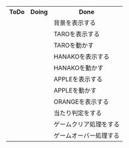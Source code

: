 <table>
<tr>
    <th>ToDo</th>
    <th>Doing</th>
    <th>Done</th>
    </tr>
    <tr>
      <td>　</td>
      <td>　</td>
      <td>背景を表示する</td>
    </tr>
    <tr>
      <td>　</td>
      <td>　</td>
      <td>TAROを表示する</td>
    </tr>
    <tr>
      <td> </td>
      <td>　</td>
      <td>TAROを動かす</td>
    </tr>
        <tr>
      <td> </td>
      <td>　</td>
      <td>HANAKOを表示する</td>
    </tr>
        <tr>
      <td> </td>
      <td>　</td>
      <td>HANAKOを動かす</td>
    </tr>
        <tr>
      <td> </td>
      <td>　</td>
      <td>APPLEを表示する</td>
    </tr>
        <tr>
      <td> </td>
      <td>　</td>
      <td>APPLEを動かす</td>
    </tr>
        <tr>
      <td> </td>
      <td>　</td>
      <td>ORANGEを表示する</td>
    </tr>
        <tr>
      <td> </td>
      <td>　</td>
      <td>当たり判定をする</td>
    </tr>
        <tr>
      <td> </td>
      <td>　</td>
      <td>ゲームクリア処理をする</td>
    </tr>
        <tr>
      <td> </td>
      <td>　</td>
      <td>ゲームオーバー処理する</td>
    </tr>
</table>
